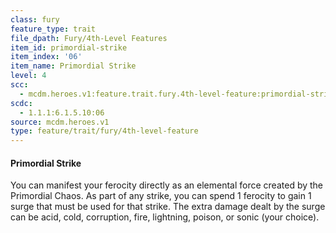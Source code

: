 ```yaml
---
class: fury
feature_type: trait
file_dpath: Fury/4th-Level Features
item_id: primordial-strike
item_index: '06'
item_name: Primordial Strike
level: 4
scc:
  - mcdm.heroes.v1:feature.trait.fury.4th-level-feature:primordial-strike
scdc:
  - 1.1.1:6.1.5.10:06
source: mcdm.heroes.v1
type: feature/trait/fury/4th-level-feature
---
```


#### Primordial Strike

You can manifest your ferocity directly as an elemental force created by the Primordial Chaos. As part of any strike, you can spend 1 ferocity to gain 1 surge that must be used for that strike. The extra damage dealt by the surge can be acid, cold, corruption, fire, lightning, poison, or sonic (your choice).
